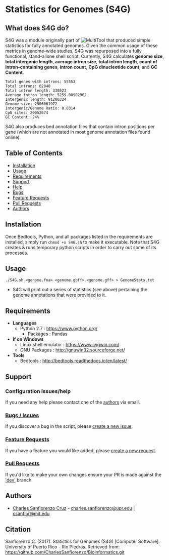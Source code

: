 # Statistics for Genomes (S4G)

## What does S4G do?
S4G was a module originally part of ![MultiTool](https://github.com/CharlesSanfiorenzo/Bioinformatics/tree/master/MultiTool) that produced simple statistics for fully annotated genomes. Given the common usage of these metrics in genome-wide studies, S4G was repurposed into a fully functional, stand-allone shell script. Currently, S4G calculates **genome size**, **total intergenic length**, **average intron size**, **total intron length**, **count of intron-containing genes**, **intron count**, **CpG dinucleotide count**, and **GC Content**. 

    Total genes with introns: 55553
    Total introns: 62848
    Total intron length: 330523
    Average intron length: 5259.00902962
    Intergenic length: 91200324
    Genome size: 2906061972
    Intergenic/Genome Ratio: 0.0314
    CpG sites: 20052674
    GC Content: 24%

S4G also produces bed annotation files that contain intron positions per gene (which are not annotated in most genome annotation files found online).

## Table of Contents
- [Installation](#installation)
- [Usage](#usage)
- [Requirements](#requirements)
- [Support](#support)
 - [Help](#configuration-issueshelp)
 - [Bugs](#bugs--issues)
 - [Feature Requests](#feature-requests)
 - [Pull Requests](#pull-requests)
- [Authors](#authors) 

## Installation
Once Bedtools, Python, and all packages listed in the requirements are installed,  simply run  ```chmod +x S4G.sh``` to make it executable. Note that S4G creates & runs temporary python scripts in order to carry out some of its processes.

## Usage

```./S4G.sh <genome.fna> <genome.gbff> <genome.gff> > GenomeStats.txt```
- S4G will print out a series of statistics (see above) pertaining the genome annotations that were provided to it.

## Requirements
* **Languages**
  * Python 2.7 : https://www.python.org/
    * Packages : Pandas
* **If on Windows**
   * Linux shell emulator : https://www.cygwin.com/
   * GNU Packages : http://gnuwin32.sourceforge.net/
* **Tools**
   * Bedtools : http://bedtools.readthedocs.io/en/latest/
  
## Support

### Configuration issues/help
If you need any help please contact one of the [authors](#authors) via email.

### [Bugs / Issues](https://github.com/CharlesSanfiorenzo/Bioinformatics/issues)
If you discover a bug in the script, please [create a new issue](https://github.com/CharlesSanfiorenzo/Bioinformatics/issues/new).

### [Feature Requests](https://github.com/CharlesSanfiorenzo/Bioinformatics/labels/Feature%20Request)
If you have a feature you would like added, please [create a new request](https://github.com/CharlesSanfiorenzo/Bioinformatics/issues/new).

### [Pull Requests]()
If you'd like to make your own changes ensure your PR is made against the ['dev']() branch.

## Authors
- [Charles Sanfiorenzo Cruz](https://github.com/CharlesSanfiorenzo/) - charles.sanfiorenzo@upr.edu | csanfior@mit.edu

## Citation
Sanfiorenzo C. (2017). Statistics for Genomes (S4G) [Computer Software]. University of Puerto Rico - Rio Piedras. Retrieved from: https://github.com/CharlesSanfiorenzo/Bioinformatics.git

